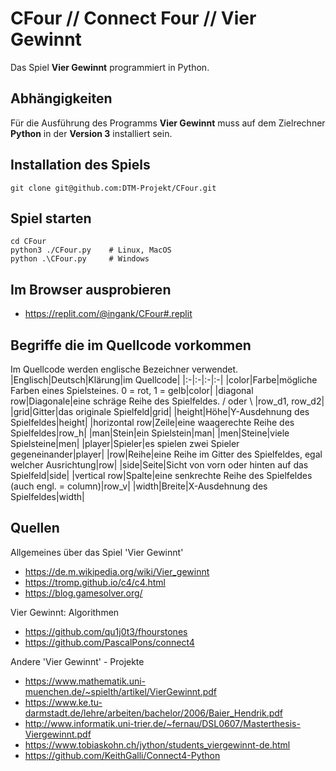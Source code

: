 # CFour // Connect Four // Vier Gewinnt

Das Spiel __Vier Gewinnt__ programmiert in Python.

## Abhängigkeiten
Für die Ausführung des Programms __Vier Gewinnt__
muss auf dem Zielrechner __Python__ in der __Version 3__ installiert sein.

## Installation des Spiels
```
git clone git@github.com:DTM-Projekt/CFour.git
```

## Spiel starten
```
cd CFour
python3 ./CFour.py    # Linux, MacOS
python .\CFour.py     # Windows
```

## Im Browser ausprobieren
* https://replit.com/@ingank/CFour#.replit

## Begriffe die im Quellcode vorkommen

Im Quellcode werden englische Bezeichner verwendet.
|Englisch|Deutsch|Klärung|im Quellcode|
|:-|:-|:-|:-|
|color|Farbe|mögliche Farben eines Spielsteines. 0 = rot, 1 = gelb|color|
|diagonal row|Diagonale|eine schräge Reihe des Spielfeldes. / oder \\ |row_d1, row_d2|
|grid|Gitter|das originale Spielfeld|grid|
|height|Höhe|Y-Ausdehnung des Spielfeldes|height|
|horizontal row|Zeile|eine waagerechte Reihe des Spielfeldes|row_h|
|man|Stein|ein Spielstein|man|
|men|Steine|viele Spielsteine|men|
|player|Spieler|es spielen zwei Spieler gegeneinander|player|
|row|Reihe|eine Reihe im Gitter des Spielfeldes, egal welcher Ausrichtung|row|
|side|Seite|Sicht von vorn oder hinten auf das Spielfeld|side|
|vertical row|Spalte|eine senkrechte Reihe des Spielfeldes (auch engl. = column)|row_v|
|width|Breite|X-Ausdehnung des Spielfeldes|width|

## Quellen

Allgemeines über das Spiel 'Vier Gewinnt'
* https://de.m.wikipedia.org/wiki/Vier_gewinnt
* https://tromp.github.io/c4/c4.html
* https://blog.gamesolver.org/

Vier Gewinnt: Algorithmen
* https://github.com/qu1j0t3/fhourstones
* https://github.com/PascalPons/connect4

Andere 'Vier Gewinnt' - Projekte
* https://www.mathematik.uni-muenchen.de/~spielth/artikel/VierGewinnt.pdf
* https://www.ke.tu-darmstadt.de/lehre/arbeiten/bachelor/2006/Baier_Hendrik.pdf
* http://www.informatik.uni-trier.de/~fernau/DSL0607/Masterthesis-Viergewinnt.pdf
* https://www.tobiaskohn.ch/jython/students_viergewinnt-de.html
* https://github.com/KeithGalli/Connect4-Python
